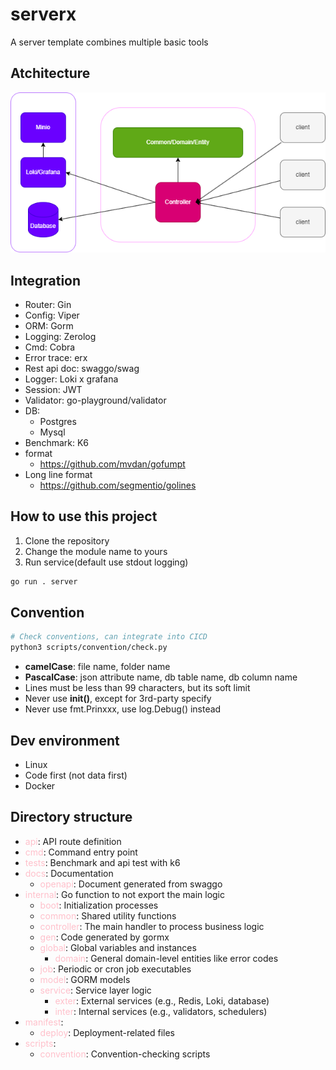 # serverx
A server template combines multiple basic tools

## Atchitecture
![Architecture](manifest/architecture.png)

## Integration
- Router: Gin
- Config: Viper
- ORM: Gorm
- Logging: Zerolog
- Cmd: Cobra
- Error trace: erx
- Rest api doc: swaggo/swag
- Logger: Loki x grafana
- Session: JWT
- Validator: go-playground/validator
- DB:
    - Postgres
    - Mysql
- Benchmark: K6
- format
  - https://github.com/mvdan/gofumpt
- Long line format
  - https://github.com/segmentio/golines

## How to use this project
1. Clone the repository
2. Change the module name to yours
3. Run service(default use stdout logging)
```bash
go run . server
```

## Convention
```sh
# Check conventions, can integrate into CICD
python3 scripts/convention/check.py
```
- **camelCase**: file name, folder name
- **PascalCase**: json attribute name, db table name, db column name
- Lines must be less than 99 characters, but its soft limit
- Never use **init()**, except for 3rd-party specify
- Never use fmt.Prinxxx, use log.Debug() instead

## Dev environment
- Linux
- Code first (not data first)
- Docker

## Directory structure
- <span style="color: pink;">api</span>: API route definition
- <span style="color: pink;">cmd</span>: Command entry point
- <span style="color: pink;">tests</span>: Benchmark and api test with k6
- <span style="color: pink;">docs</span>: Documentation
  - <span style="color: pink;">openapi</span>: Document generated from swaggo
- <span style="color: pink;">internal</span>: Go function to not export the main logic
  - <span style="color: pink;">boot</span>: Initialization processes
  - <span style="color: pink;">common</span>: Shared utility functions
  - <span style="color: pink;">controller</span>: The main handler to process business logic
  - <span style="color: pink;">gen</span>: Code generated by gormx
  - <span style="color: pink;">global</span>: Global variables and instances
    - <span style="color: pink;">domain</span>: General domain-level entities like error codes
  - <span style="color: pink;">job</span>: Periodic or cron job executables
  - <span style="color: pink;">model</span>: GORM models
  - <span style="color: pink;">service</span>: Service layer logic
    - <span style="color: pink;">exter</span>: External services (e.g., Redis, Loki, database)
    - <span style="color: pink;">inter</span>: Internal services (e.g., validators, schedulers)
- <span style="color: pink;">manifest</span>:
  - <span style="color: pink;">deploy</span>: Deployment-related files
- <span style="color: pink;">scripts</span>:
  - <span style="color: pink;">convention</span>: Convention-checking scripts